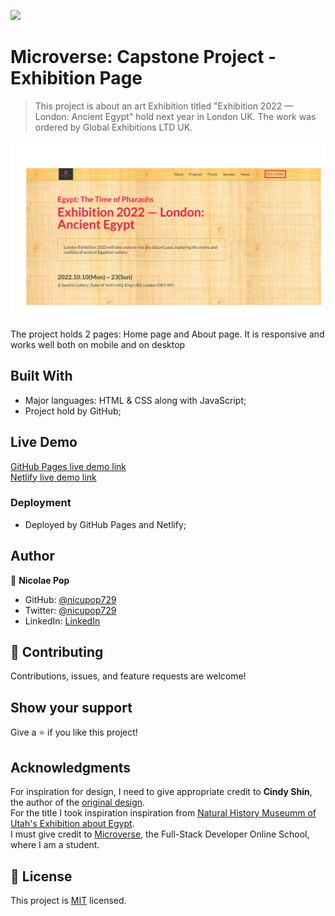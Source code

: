 ![](https://img.shields.io/badge/Microverse-blueviolet)

# Microverse: Capstone Project - Exhibition Page

> This project is about an art Exhibition titled "Exhibition 2022 &mdash; London: Ancient Egypt" hold next year in London UK. The work was ordered by Global Exhibitions LTD UK.

![screenshot](./src/resources/project-preview.jpg)

The project holds 2 pages: Home page and About page. It is responsive and works well both on mobile and on desktop

## Built With

- Major languages: HTML & CSS along with JavaScript;
- Project hold by GitHub;

## Live Demo

[GitHub Pages live demo link](https://nicupop729.github.io/Exhibition-Page/) <br />
[Netlify live demo link](https://exhibition-page.netlify.app/)

### Deployment

- Deployed by GitHub Pages and Netlify;

## Author

👤 **Nicolae Pop**

- GitHub: [@nicupop729](https://github.com/nicupop729)
- Twitter: [@nicupop729](https://twitter.com/nicupop729)
- LinkedIn: [LinkedIn](https://www.linkedin.com/in/nicolae-pop/)

## 🤝 Contributing

Contributions, issues, and feature requests are welcome!

## Show your support

Give a ⭐️ if you like this project!

## Acknowledgments

For inspiration for design, I need to give appropriate credit to **Cindy Shin**, the author of the [original design](https://www.behance.net/gallery/29845175/CC-Global-Summit-2015).<br />
For the title I took inspiration inspiration from [Natural History Museumm of Utah's Exhibition about Egypt](https://nhmu.utah.edu/museum/exhibits/egypt-pharaohs).<br />
I must give credit to [Microverse](https://www.microverse.org/), the Full-Stack Developer Online School, where I am a student.


## 📝 License

This project is [MIT](./MIT.md) licensed.
